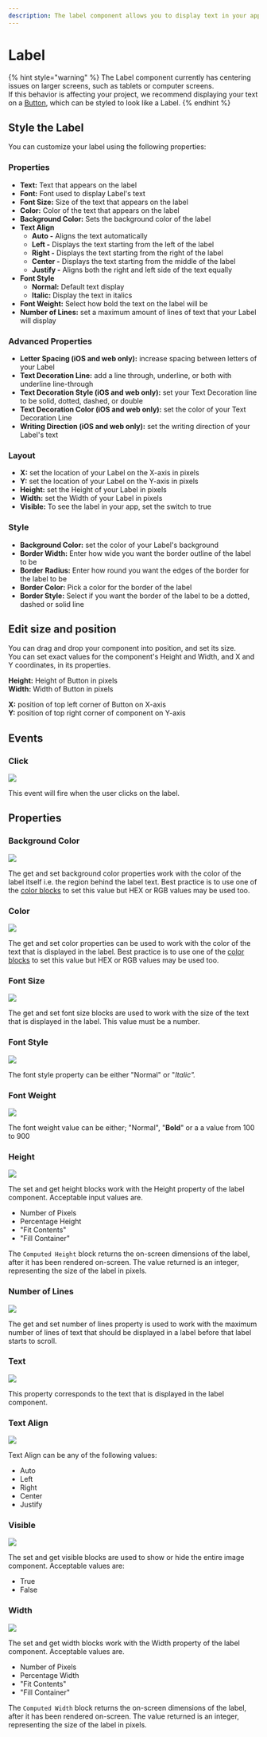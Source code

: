 ```yaml
---
description: The label component allows you to display text in your app.
---
```


# Label

{% hint style="warning" %}
The Label component currently has centering issues on larger screens, such as tablets or computer screens.   
If this behavior is affecting your project, we recommend displaying your text on a [Button](button.md), which can be styled to look like a Label.
{% endhint %}

## Style the Label

You can customize your label using the following properties: 

### Properties

* **Text:** Text that appears on the label
* **Font:** Font used to display Label's text
* **Font Size:** Size of the text that appears on the label
* **Color:** Color of the text that appears on the label
* **Background Color:** Sets the background color of the label
* **Text Align**
  * **Auto -** Aligns the text automatically
  * **Left -** Displays the text starting from the left of the label
  * **Right -** Displays the text starting from the right of the label
  * **Center -** Displays the text starting from the middle of the label
  * **Justify -** Aligns both the right and left side of the text equally
* **Font Style**
  * **Normal:** Default text display
  * **Italic:** Display the text in italics
* **Font Weight:** Select how bold the text on the label will be
* **Number of Lines:** set a maximum amount of lines of text that your Label will display

### Advanced Properties

* **Letter Spacing \(iOS and web only\):** increase spacing between letters of your Label
* **Text Decoration Line:** add a line through, underline, or both with underline line-through
* **Text Decoration Style \(iOS and web only\):** set your Text Decoration line to be solid, dotted, dashed, or double
* **Text Decoration Color \(iOS and web only\):** set the color of your Text Decoration Line
* **Writing Direction \(iOS and web only\):** set the writing direction of your Label's text

### **Layout**

* **X:** set the location of your Label on the X-axis in pixels
* **Y:** set the location of your Label on the Y-axis in pixels
* **Height:** set the Height of your Label in pixels
* **Width:** set the Width of your Label in pixels
* **Visible:** To see the label in your app, set the switch to true

### Style

* **Background Color:** set the color of your Label's background
* **Border Width:** Enter how wide you want the border outline of the label to be
* **Border** **Radius:** Enter how round you want the edges of the border for the label to be
* **Border Color:** Pick a color for the border of the label
* **Border Style:** Select if you want the border of the label to be a dotted, dashed or solid line

## Edit size and position

You can drag and drop your component into position, and set its size.   
You can set exact values for the component's Height and Width, and X and Y coordinates, in its properties.

**Height:** Height of Button in pixels  
**Width:** Width of Button in pixels

**X:** position of top left corner of Button on X-axis  
**Y:** position of top right corner of component on Y-axis

## Events

### Click

![](.gitbook/assets/la_click.png)

This event will fire when the user clicks on the label.

## Properties

### Background Color 

![](.gitbook/assets/bg_color%20%282%29.png)

The get and set background color properties work with the color of the label itself i.e. the region behind the label text. Best practice is to use one of the [color blocks](color.md) to set this value but HEX or RGB values may be used too.

### Color 

![](.gitbook/assets/color.png)

The get and set color properties can be used to work with the color of the text that is displayed in the label. Best practice is to use one of the [color blocks](color.md) to set this value but HEX or RGB values may be used too. 

### Font Size 

![](.gitbook/assets/font_size%20%281%29.png)

The get and set font size blocks are used to work with the size of the text that is displayed in the label. This value must be a number.

### Font Style 

![](.gitbook/assets/font_style.png)

The font style property can be either "Normal" or "_Italic"._

### Font Weight 

![](.gitbook/assets/font_weight.png)

The font weight value can be either; "Normal", "**Bold**" or a a value from 100 to 900

### Height 

![](.gitbook/assets/height%20%282%29.png)

The set and get height blocks work with the Height property of the label component. Acceptable input values are. 

* Number of Pixels
* Percentage Height
* "Fit Contents"
* "Fill Container"

The `Computed Height` block returns the on-screen dimensions of the label, after it has been rendered on-screen. The value returned is an integer, representing the size of the label in pixels.

### Number of Lines 

![](.gitbook/assets/num_lines.png)

The get and set number of lines property is used to work with the maximum number of lines of text that should be displayed in a label before that label starts to scroll.

### Text 

![](.gitbook/assets/text%20%282%29.png)

This property corresponds to the text that is displayed in the label component.

### Text Align

![](.gitbook/assets/text_align.png)

Text Align can be any of the following values:

* Auto
* Left
* Right
* Center
* Justify

### Visible

![](.gitbook/assets/visible%20%281%29.png)

The set and get visible blocks are used to show or hide the entire image component. Acceptable values are:

* True
* False

### Width 

![](.gitbook/assets/width%20%281%29.png)

The set and get width blocks work with the Width property of the label component. Acceptable values are.‌

* Number of Pixels
* Percentage Width
* "Fit Contents"
* "Fill Container"

The `Computed Width` block returns the on-screen dimensions of the label, after it has been rendered on-screen. The value returned is an integer, representing the size of the label in pixels.



